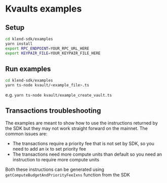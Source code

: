 # Kvaults examples

## Setup

```bash
cd klend-sdk/examples
yarn install
export RPC_ENDPOINT=YOUR_RPC_URL_HERE
export KEYPAIR_FILE=YOUR_KEYPAIR_FILE_HERE
```

## Run examples

```bash
cd klend-sdk/examples
yarn ts-node kvault/<example_file>.ts
```

e.g. `yarn ts-node kvault/example_create_vault.ts`

## Transactions troubleshooting

The examples are meant to show how to use the instructions returned by the SDK but they may not work straight forward on the mainnet. The common issues are:

- The transactions require a priority fee that is not set by SDK, so you need to add an ix to set priority fee
- The transactions need more compute units than default so you need an instruction to require more compute units

Both these instructions can be generated using `getComputeBudgetAndPriorityFeeIxns` function from the SDK
